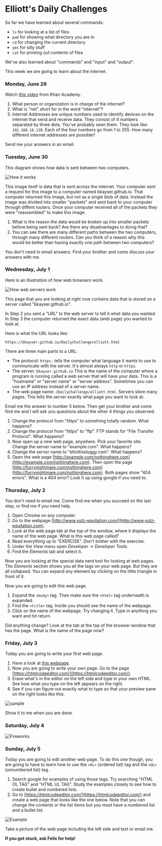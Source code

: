 # Elliott's Daily Challenges

So far we have learned about several commands:

* `ls` for looking at a list of files
* `pwd` for showing what directory you are in
* `cd` for changing the current directory
* `yes` for silly stuff
* `cat` for printing out contents of files

We've also learned about "commands" and "input" and "output".

This week we are going to learn about the internet.

### Monday, June 29

Watch [this video](https://www.khanacademy.org/computing/computer-science/computers-and-internet-code-org/internet-works-intro/v/what-is-the-internet) from Khan Academy.

1. What person or organization is in charge of the internet?
2. What is "net" short for in the word "internet"?
3. Internet Addresses are unique numbers used to identify devices on the internet that send and receive data.  They consist of 4 numbers separated by three dots. You've probably seen them.  They look like: `192.168.16.120`. Each of the four numbers go from 1 to 255.  How many different internet addresses are possible?

Send me your answers in an email.


### Tuesday, June 30

This diagram shows how data is sent between two computers. 

![How it works](images/MOC_GIFO_INTERNET.gif)

This image itself is data that is sent across the internet.  Your computer
sent a request for this image to a computer named bkayser.github.io.
That computer returned this image, but not as a single blob of data.
Instead the image was divided into smaller "packets" and sent back to
your computer through diffent routers.  Once your computer received all of the packets they were "reassembled" to make this image.

1. What is the reason the data would be broken up into smaller packets before being sent back?  Are there any disadvantages to doing that?
2. You can see there are many different paths between the two computers, through many different routers.  Can you think of a reason why this would be better than having exactly one path between two computers?

You don't need to email answers.  Find your brother and come discuss your answers with me.


### Wednesday, July 1

Here is an illustration of how web browsers work.

![How web servers work](images/how-web-hosting-works.png)

This page that you are looking at right now contains data that is stored on a server called "bkayser.github.io".

In Step 2 you sent a "URL" to the web server to tell it what data you wanted.  In Step 3 the computer returned the exact data (web page) you wanted to look at.

Here is what the URL looks like:

    https://bkayser.github.io/DailyChallenge/elliott.html

There are three main parts to a URL:

* The protocol: `https:` tells the computer what language it wants to use to communicate with the server.  It's almost always `http` or `https`.
* The server: `bkayser.github.io`  This is the name of the computer where a program is running called a web server that will have your data.  This is a "hostname" or "server name" or "server address".  Sometimes you can use an IP address instead of a server name.
* The web page name: `/DailyChallenge/elliott.html`.  Servers store many pages.  This tells the server exactly what page you want to look at.

Email me the answer to number 5 below.  Then get your brother and come find me and I will ask you questions about the other 4 things you observed.

1. Change the protocol from "https" to something totally random.  What happens?
2. Change the protocol from "https" to "ftp".  FTP stands for "File Transfer Protocol".  What happens?
3. Now open up a new web page, anywhere.  Pick your favorite site.  Change the server name to "example.com".  What happens?
4. Change the server name to "elliottissluggy.com".  What happens?
5. Open the web page [http://example.com/nothinghere.com](http://example.com/nothinghere.com).  Then open the page [http://furrynightmare.com/nothinghere.com](http://furrynightmare.com/nothinghere.com).  Both pages show "404 errors".  What is a 404 error?  Look it up using google if you need to.


### Thursday, July 2

You don't need to email me.  Come find me when you succeed on the last step, or find me if you need help.

1. Open Chrome on any computer.
2. Go to the webpage [http://www.yutz-equitation.com/](http://www.yutz-equitation.com).
3. Look at the web page tab at the top of the window, where it displays the name of the web page.  What is this web page called?
3. Read everything up to "EXERCISE".  Don't bother with the exercise.
4. Under the *View* menu open *Developer -> Developer Tools*.
5. Find the *Elements* tab and select it.

Now you are looking at the special data nerd tool for looking at web pages.  The *Elements* section shows you all the tags on your web page.  But they are all collapsed.  You can expand any element by clicking on the little triangle in front of it.

Now you are going to edit this web page.

1. Expand the `<body>` tag.  Then make sure the `<html>` tag underneath is expanded.
2. Find the `<title>` tag.  Inside you should see the name of the webpage.
3. Click on the name of the webpage.  Try changing it.  Type in anything you want and hit return.

Did anything change?  Look at the tab at the top of the browser window that has the page.  What is the name of the page now?

### Friday, July 3

Today you are going to write your first web page.

1. Have a look at [this webpage](sample.html).
2. Now you are going to write your own page.  Go to the page [https://htmlcodeeditor.com/](https://htmlcodeeditor.com/).
3. Erase what's in the editor on the left side and type in your own HTML.  See how what you type on the left appears on the right.
4. See if you can figure out exactly what to type so that your preview pane on the right looks like this:

![sample](images/samplepage.jpg)

Show it to me when you are done.

### Saturday, July 4

![Fireworks](images/fireworks.jpeg)

### Sunday, July 5

Today you are going to edit another web page.  To do this one though, you are going to have to learn how to use the `<OL>` (ordered list) tag and the `<UL>` (unnumbered list) tag.

1. Search google for examples of using those tags.  Try searching "HTML OL TAG" and "HTML UL TAG".  Study the examples closely to see how to create bullet and numbered lists.
2. Go to [https://htmlcodeeditor.com/](https://htmlcodeeditor.com/) and create a web page that looks like the one below.  Note that you can change the contents or the list items but you must have a numbered list and a bullet list.

![Example](images/tasks.png)

Take a picture of the web page including the left side and text or email me.

**If you get stuck, ask Felix for help!**